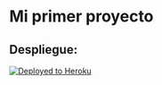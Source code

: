 # Mi primer proyecto


## Despliegue:
[![Deployed to Heroku](https://www.herokucdn.com/deploy/button.png)](https://sparkarep.herokuapp.com)
